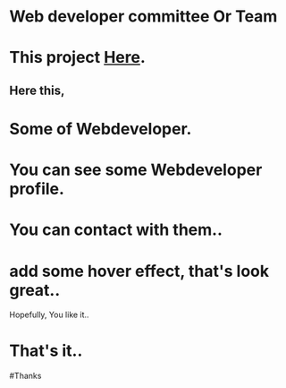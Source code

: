 # Web developer committee Or Team 

# This project [Here](https://webdeveloper-committee-ak.netlify.app/).

## Here this,
# Some of Webdeveloper.
# You can see some Webdeveloper profile.
# You can contact with them..
# add some hover effect, that's look great..
  Hopefully, You like it..

# That's it..

#Thanks
